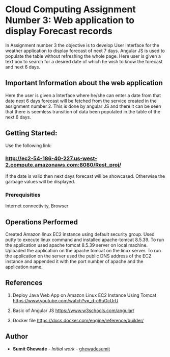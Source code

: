 # Cloud Computing Assignment Number 3: Web application to display Forecast records
In Assignment number 3 the objective is to develop User interface for the weather application to display forecast of next 7 days.
Angular JS is used to populate the table without refreshing the whole page. Here user is given a text box to search for a desired date 
of which he wish to know the forecast and next 6 days.


## Important Information about the web application
Here the user is given a Interface where he/she can enter a date from that date next 6 days forecast will be fetched from the service 
created in the assignment number 2. This is done by angular JS and there it can be seen that there is seemless transition of data been populated in the table of the next 6 days.

## Getting Started:
Use the following link:
### http://ec2-54-186-40-227.us-west-2.compute.amazonaws.com:8080/Rest_proj/

If the date is valid then next days forecast will be showcased. Otherwise the garbage values will be displayed.

### Prerequisities

Internet connectivity, 
Browser

## Operations Performed

Created Amazon linux EC2 instance using default security group. Used putty to execute linux command and installed apache-tomcat 8.5.39.
To run the application used apache tomcat 8.5.39 server on local machine. Uploaded the application on the apache tomcat on the linux server. To run the application on the server used the public DNS address of the EC2 instance and appended it with the port number of apache and the application name.


## References

1. Deploy Java Web App on Amazon Linux EC2 Instance Using Tomcat 
https://www.youtube.com/watch?v=_d-c9uGcUrU

2. Basic of Angular JS
https://www.w3schools.com/angular/

3. Docker file
https://docs.docker.com/engine/reference/builder/


## Author

* **Sumit Ghewade** - *Initial work* - [ghewadesumit](https://github.com/ghewadesumit)
